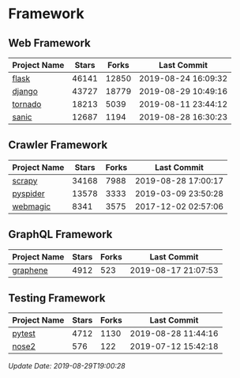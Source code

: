 # Framework

## Web Framework

| Project Name | Stars | Forks | Last Commit |
| ------------ | ----- | ----- | ----------- |
| [flask](https://github.com/pallets/flask) | 46141 | 12850 | 2019-08-24 16:09:32 |
| [django](https://github.com/django/django) | 43727 | 18779 | 2019-08-29 10:49:16 |
| [tornado](https://github.com/tornadoweb/tornado) | 18213 | 5039 | 2019-08-11 23:44:12 |
| [sanic](https://github.com/huge-success/sanic) | 12687 | 1194 | 2019-08-28 16:30:23 |

## Crawler Framework

| Project Name | Stars | Forks | Last Commit |
| ------------ | ----- | ----- | ----------- |
| [scrapy](https://github.com/scrapy/scrapy) | 34168 | 7988 | 2019-08-28 17:00:17 |
| [pyspider](https://github.com/binux/pyspider) | 13578 | 3333 | 2019-03-09 23:50:28 |
| [webmagic](https://github.com/code4craft/webmagic) | 8341 | 3575 | 2017-12-02 02:57:06 |

## GraphQL Framework

| Project Name | Stars | Forks | Last Commit |
| ------------ | ----- | ----- | ----------- |
| [graphene](https://github.com/graphql-python/graphene) | 4912 | 523 | 2019-08-17 21:07:53 |

## Testing Framework

| Project Name | Stars | Forks | Last Commit |
| ------------ | ----- | ----- | ----------- |
| [pytest](https://github.com/pytest-dev/pytest) | 4712 | 1130 | 2019-08-28 11:44:16 |
| [nose2](https://github.com/nose-devs/nose2) | 576 | 122 | 2019-07-12 15:42:18 |

*Update Date: 2019-08-29T19:00:28*